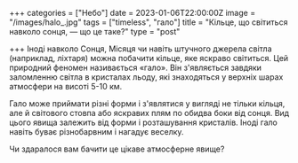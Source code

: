 +++
categories = ["Небо"]
date = 2023-01-06T22:00:00Z
image = "/images/halo_.jpg"
tags = ["timeless", "гало"]
title = "Кільце, що світиться навколо сонця, — що це таке?"
type = "post"

+++
Іноді навколо Сонця, Місяця чи навіть штучного джерела світла (наприклад, ліхтаря) можна побачити кільце, яке яскраво світиться. Цей природний феномен називається «гало». Він з'являється завдяки заломленню світла в кристалах льоду, які знаходяться у верхніх шарах атмосфери на висоті 5-10 км.  
  
Гало може приймати різні форми і з'являтися у вигляді не тільки кільця, але й світового стовпа або яскравих плям по обидва боки від сонця. Вид цього явища залежить від форми і розташування кристалів. Іноді гало навіть буває різнобарвним і нагадує веселку.  
  
Чи здаралося вам бачити це цікаве атмосферне явище?
